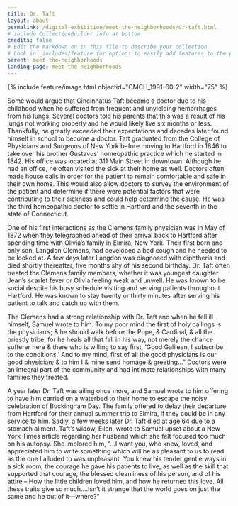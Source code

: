 ```yaml
---
title: Dr. Taft
layout: about
permalink: /digital-exhibition/meet-the-neighborhoods/dr-taft.html
# include CollectionBuilder info at bottom
credits: false
# Edit the markdown on in this file to describe your collection
# Look in _includes/feature for options to easily add features to the page
parent: meet-the-neighborhoods
landing-page: meet-the-neighborhoods
---
```


{% include feature/image.html objectid="CMCH_1991-60-2" width="75" %}

Some would argue that Cincinnatus Taft became a doctor due to his childhood when he suffered from frequent and unyielding hemorrhages from his lungs. Several doctors told his parents that this was a result of his lungs not working properly and he would likely live six months or less. Thankfully, he greatly exceeded their expectations and decades later found himself in school to become a doctor. Taft graduated from the College of Physicians and Surgeons of New York before moving to Hartford in 1846 to take over his brother Gustavus’ homeopathic practice which he started in 1842.  His office was located at 311 Main Street in downtown. Although he had an office, he often visited the sick at their home as well. Doctors often made house calls in order for the patient to remain comfortable and safe in their own home. This would also allow doctors to survey the environment of the patient and determine if there were potential factors that were contributing to their sickness and could help determine the cause. He was the third homeopathic doctor to settle in Hartford and the seventh in the state of Connecticut.

One of his first interactions as the Clemens family physician was in May of 1872 when they telegraphed ahead of their arrival back to Hartford after spending time with Olivia’s family in Elmira, New York. Their first born and only son, Langdon Clemens, had developed a bad cough and he needed to be looked at. A few days later Langdon was diagnosed with diphtheria and died shortly thereafter, five months shy of his second birthday. Dr. Taft often treated the Clemens family members, whether it was youngest daughter Jean’s scarlet fever or Olivia feeling weak and unwell. He was known to be social despite his busy schedule visiting and serving patients throughout Hartford. He was known to stay twenty or thirty minutes after serving his patient to talk and catch up with them.

The Clemens had a strong relationship with Dr. Taft and when he fell ill himself, Samuel wrote to him: To my poor mind the first of holy callings is the physician’s; & he should walk before the Pope, & Cardinal, & all the priestly tribe, for he heals all that fall in his way, not merely the chance sufferer here & there who is willing to say first, ‘Good Galilean, I subscribe to the conditions.’ And to my mind, first of all the good physicians is our good physician; & to him I & mine send homage & greeting…” Doctors were an integral part of the community and had intimate relationships with many families they treated.

A year later Dr. Taft was ailing once more, and Samuel wrote to him offering to have him carried on a waterbed to their home to escape the noisy celebration of Buckingham Day. The family offered to delay their departure from Hartford for their annual summer trip to Elmira, if they could be in any service to him. Sadly, a few weeks later Dr. Taft died at age 64 due to a stomach ailment. Taft’s widow, Ellen, wrote to Samuel upset about a New York Times article regarding her husband which she felt focused too much on his autopsy. She implored him, “…I want you, who knew, loved, and appreciated him to write something which will be as pleasant to us to read as the one I alluded to was unpleasant. You knew his tender gentle ways in a sick room, the courage he gave his patients to live, as well as the skill that supported that courage, the blessed cleanliness of his person, and of his attire – How the little children loved him, and how he returned this love. All these traits give so much….Isn’t it strange that the world goes on just the same and he out of it—where?” 